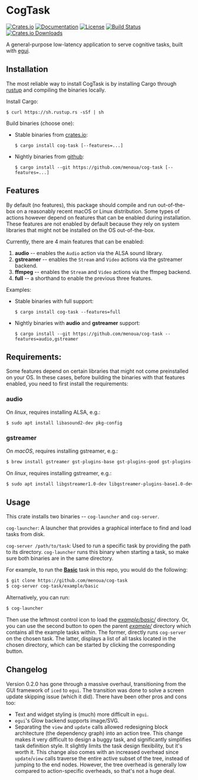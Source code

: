 # CogTask

[![Crates.io](https://img.shields.io/crates/v/cog-task.svg)](https://crates.io/crates/cog-task)
[![Documentation](https://docs.rs/cog-task/badge.svg)](https://docs.rs/cog-task)
[![License](https://img.shields.io/crates/l/cog-task.svg)](https://opensource.org/licenses/MIT)
[![Build Status](https://github.com/menoua/cog-task/workflows/CI/badge.svg)](https://github.com/menoua/cog-task/actions)
[![Crates.io Downloads](https://img.shields.io/crates/d/cog-task.svg)](https://crates.io/crates/cog-task)

A general-purpose low-latency application to serve cognitive tasks, built with [egui](https://github.com/emilk/egui).

## Installation

The most reliable way to install CogTask is by installing Cargo through [rustup](https://rustup.rs/) and compiling the binaries locally.

Install Cargo:<br>
```
$ curl https://sh.rustup.rs -sSf | sh
```

Build binaries (choose one):
- Stable binaries from [crates.io](https://crates.io/crates/cog-task):<br>
  ```
  $ cargo install cog-task [--features=...]
  ```
- Nightly binaries from [github](https://github.com/menoua/cog-task):<br>
  ```
  $ cargo install --git https://github.com/menoua/cog-task [--features=...]
  ```

## Features

By default (no features), this package should compile and run out-of-the-box on a reasonably recent macOS or Linux distribution. Some types of actions however depend on features that can be enabled during installation. These features are not enabled by default because they rely on system libraries that might not be installed on the OS out-of-the-box.

Currently, there are 4 main features that can be enabled:
1. **audio** -- enables the `Audio` action via the ALSA sound library.
2. **gstreamer** -- enables the `Stream` and `Video` actions via the gstreamer backend.
3. **ffmpeg** -- enables the `Stream` and `Video` actions via the ffmpeg backend.
4. **full** -- a shorthand to enable the previous three features.

Examples:
- Stable binaries with full support:<br>
  ```
  $ cargo install cog-task --features=full
  ```
- Nightly binaries with **audio** and **gstreamer** support:<br>
  ```
  $ cargo install --git https://github.com/menoua/cog-task --features=audio,gstreamer
  ```

## Requirements:

Some features depend on certain libraries that might not come preinstalled on your OS. In these cases, before building the binaries with that features enabled, you need to first install the requirements:

### audio

On *linux*, requires installing ALSA, e.g.:<br>
```bash
$ sudo apt install libasound2-dev pkg-config
```

### gstreamer

On *macOS*, requires installing gstreamer, e.g.:<br>
```bash
$ brew install gstreamer gst-plugins-base gst-plugins-good gst-plugins-bad gst-plugins-ugly gst-libav gst-rtsp-server
```

On *linux*, requires installing gstreamer, e.g.:<br>
```bash
$ sudo apt install libgstreamer1.0-dev libgstreamer-plugins-base1.0-dev libgstreamer-plugins-bad1.0-dev gstreamer1.0-plugins-base gstreamer1.0-plugins-good gstreamer1.0-plugins-bad gstreamer1.0-plugins-ugly gstreamer1.0-libav gstreamer1.0-tools gstreamer1.0-alsa gstreamer1.0-pulseaudio libavfilter-dev libavdevice-dev
```

## Usage

This crate installs two binaries -- `cog-launcher` and `cog-server`.

`cog-launcher`: A launcher that provides a graphical interface to find and load tasks from disk.

`cog-server /path/to/task`: Used to run a specific task by providing the path to its directory. `cog-launcher` runs this binary when starting a task, so make sure both binaries are in the same directory.

For example, to run the [**Basic**](https://github.com/menoua/cog-task/tree/master/example/basic/) task in this repo, you would do the following:
```bash
$ git clone https://github.com/menoua/cog-task
$ cog-server cog-task/example/basic
```

Alternatively, you can run:
```bash
$ cog-launcher
```
Then use the leftmost control icon to load the [*example/basic/*](https://github.com/menoua/cog-task/tree/master/example/basic/) directory. Or, you can use the second button to open the parent [*example/*](https://github.com/menoua/cog-task/tree/master/example/) directory which contains all the example tasks within. The former, directly runs `cog-server` on the chosen task. The latter, displays a list of all tasks located in the chosen directory, which can be started by clicking the corresponding button.

## Changelog

Version 0.2.0 has gone through a massive overhaul, transitioning from the GUI framework of `iced` to `egui`. The transition was done to solve a screen update skipping issue (which it did). There have been other pros and cons too:

- Text and widget styling is (much) more difficult in `egui`.
- `egui`'s Glow backend supports image/SVG.
- Separating the `view` and `update` calls allowed redesigning block architecture (the dependency graph) into an action tree. This change makes it very difficult to design a buggy task, and significantly simplifies task definition style. It slightly limits the task design flexibility, but it's worth it. This change also comes with an increased overhead since `update`/`view` calls traverse the entire active subset of the tree, instead of jumping to the end nodes. However, the tree overhead is generally low compared to action-specific overheads, so that's not a huge deal.

